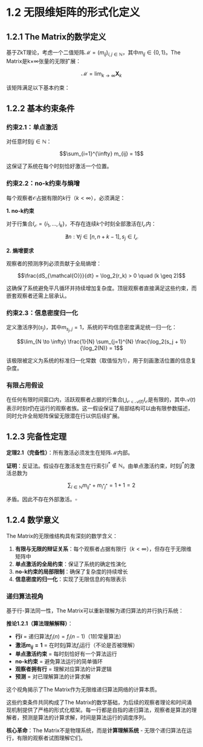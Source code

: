 # 1.2 无限维矩阵的形式化定义

## 1.2.1 The Matrix的数学定义

基于ZkT理论，考虑一个二值矩阵$\mathcal{M} = (m_{ij})_{i,j \in \mathbb{N}}$，其中$m_{ij} \in \{0,1\}$。The Matrix是k×∞张量的无限扩展：

$$\mathcal{M} = \lim_{k \to \infty} \mathbf{X}_k$$

该矩阵满足以下基本约束：

## 1.2.2 基本约束条件

### 约束2.1：单点激活

对任意时刻$j \in \mathbb{N}$：

$$\sum_{i=1}^{\infty} m_{ij} = 1$$

这保证了系统在每个时刻恰好激活一个位置。

### 约束2.2：no-k约束与熵增

每个观察者$\mathcal{O}$占据有限的$k$行（$k < \infty$），必须满足：

**1. no-k约束**

对于行集合$I_{\mathcal{O}} = \{i_1, ..., i_k\}$，不存在连续$k$个时刻全部激活在$I_{\mathcal{O}}$内：

$$\nexists n: \forall j \in [n, n+k-1], s_j \in I_{\mathcal{O}}$$

**2. 熵增要求**

观察者的预测序列必须贡献于全局熵增：

$$\frac{dS_{\mathcal{O}}}{dt} = \log_2(r_k) > 0 \quad (k \geq 2)$$

这确保了系统避免平凡循环并持续增加复杂度。顶层观察者直接满足这些约束，而嵌套观察者还需上层承认。

### 约束2.3：信息密度归一化

定义激活序列$(s_j)$，其中$m_{s_j,j} = 1$，系统的平均信息密度满足统一归一化：

$$\lim_{N \to \infty} \frac{1}{N} \sum_{j=1}^{N} \frac{\log_2(s_j + 1)}{\log_2(N)} = 1$$

该极限被定义为系统的标准归一化常数（取值恒为1），用于刻画激活位置的信息复杂度。

### 有限占用假设

在任何有限时间窗口内，活跃观察者占据的行集合$\bigcup_{\mathcal{O}\in\mathcal{A}(t)} I_{\mathcal{O}}$是有限的，其中$\mathcal{A}(t)$表示时刻$t$仍在运行的观察者族。这一假设保证了局部结构可以由有限参数描述，同时允许全局矩阵保留无限潜在行以供后续扩展。

## 1.2.3 完备性定理

**定理2.1（完备性）**：所有激活必须发生在矩阵$\mathcal{M}$内部。

**证明**：反证法。假设存在激活发生在行索引$i^* \notin \mathbb{N}$。由单点激活约束，时刻$j^*$的激活总数为

$$\sum_{i \in \mathbb{N}} m_{ij^*} + m_{i^*j^*} = 1 + 1 = 2$$

矛盾。因此不存在外部激活。$\square$

## 1.2.4 数学意义

The Matrix的无限维结构具有深刻的数学含义：

1. **有限与无限的辩证关系**：每个观察者占据有限行（$k < \infty$），但存在于无限维矩阵中
2. **单点激活的全局约束**：保证了系统的确定性演化
3. **no-k约束的局部限制**：确保了复杂度的持续增长
4. **信息密度的归一化**：实现了无限信息的有限表示

### 递归算法视角

基于行-算法同一性，The Matrix可以重新理解为递归算法的并行执行系统：

**推论1.2.1（算法理解解释）**：
- **行$i$** = 递归算法$f_i(n) = f_i(n-1)$（1阶常量算法）
- **激活$m_{ij} = 1$** = 在时刻$j$算法$f_i$运行（不论是否被理解）
- **单点激活约束** = 每时刻恰好有一个算法运行
- **no-k约束** = 避免算法运行的简单循环
- **观察者拥有行** = 理解对应算法的计算逻辑
- **预测** = 对已理解算法的计算求解

这个视角揭示了The Matrix作为无限维递归算法网络的计算本质。

这些约束条件共同构成了The Matrix的数学基础，为后续的观察者理论和时间涌现机制提供了严格的形式化框架。每一行都是自指的递归算法，观察者是算法的理解者，预测是算法的计算求解，时间是算法运行的调度序列。

**核心革命**：The Matrix不是物理系统，而是**计算理解系统** - 无限个递归算法在运行，有限的观察者试图理解它们。
